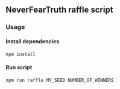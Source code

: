 ## NeverFearTruth raffle script

### Usage

#### Install dependencies

`npm install`

#### Run script

`npm run raffle MY_SEED NUMBER_OF_WINNERS`
